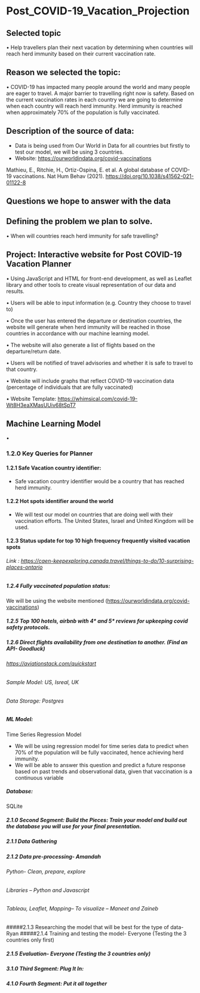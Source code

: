 # Post_COVID-19_Vacation_Projection 

## Selected topic

•	Help travellers plan their next vacation by determining when countries will reach herd immunity based on their current vaccination rate. 

## Reason we selected the topic: 

•	COVID-19 has impacted many people around the world and many people are eager to travel. A major barrier to travelling right now is safety. Based on the current vaccination rates in each country we are going to determine when each country will reach herd immunity. Herd immunity is reached when approximately 70% of the population is fully vaccinated. 

## Description of the source of data: 

- Data is being used from Our World in Data for all countries but firstly to test our model, we will be using 3 countries. 
- Website: https://ourworldindata.org/covid-vaccinations

Mathieu, E., Ritchie, H., Ortiz-Ospina, E. et al. A global database of COVID-19 vaccinations. Nat Hum Behav (2021). https://doi.org/10.1038/s41562-021-01122-8

## Questions we hope to answer with the data

## Defining the problem we plan to solve.
•	When will countries reach herd immunity for safe travelling? 

## Project: Interactive website for Post COVID-19 Vacation Planner

•	Using JavaScript and HTML for front-end development, as well as Leaflet library and other tools to create visual representation of our data and results.

•	Users will be able to input information (e.g. Country they choose to travel to)

• 	Once the user has entered the departure or destination countries, the website will generate when herd immunity will be reached in those countries in 	accordance with our machine learning model. 

•	The website will also generate a list of flights based on the departure/return date.

•	Users will be notified of travel advisories and whether it is safe to travel to that country. 

•	Website will include graphs that reflect COVID-19 vaccination data (percentage of individuals that are fully vaccinated)

•	Website Template: https://whimsical.com/covid-19-Wt8H3eaXMasUUiv68tSpT7 

## Machine Learning Model 

•


### 1.2.0 Key Queries for Planner 
#### 1.2.1 Safe Vacation country identifier: 

-	Safe vacation country identifier would be a country that has reached herd immunity. 

#### 1.2.2 Hot spots identifier around the world

-	We will test our model on countries that are doing well with their vaccination efforts. The United States, Israel and United Kingdom will be used. 
	
#### 1.2.3 Status update for top 10 high frequency frequently visited vacation spots

###### Link : https://caen-keepexploring.canada.travel/things-to-do/10-surprising-places-ontario

##### 1.2.4 Fully vaccinated population status: 

We will be using the website mentioned (https://ourworldindata.org/covid-vaccinations) 

##### 1.2.5 Top 100 hotels, airbnb with 4* and 5* reviews for upkeeping covid safety protocols.

##### 1.2.6 Direct flights availability from one destination to another. (Find an API- Goodluck)
###### https://aviationstack.com/quickstart
        

###### Sample Model: US, Isreal, UK 

###### Data Storage: Postgres

##### ML Model: 
Time Series Regression Model
-	We will be using regression model for time series data to predict when 70% of the population will be fully vaccinated, hence achieving herd immunity. 
-	We will be able to answer this question and predict a future response based on past trends and observational data, given that vaccination is a continuous variable 
##### Database: 
SQLite

##### 2.1.0 Second Segment: Build the Pieces: Train your model and build out the database you will use for your final presentation.

##### 2.1.1 Data Gathering 
#####  2.1.2 Data pre-processing- Amandah
######  Python- Clean, prepare, explore
###### Libraries – Python and Javascript 
###### Tableau, Leaflet, Mapping– To visualize – Maneet and Zaineb 
#####2.1.3 Researching the model that will be best for the type of data- Ryan
#####2.1.4 Training and testing the model- Everyone (Testing the 3 countries only first)
##### 2.1.5 Evaluation- Everyone (Testing the 3 countries only) 

##### 3.1.0 Third Segment: Plug It In: 
##### 4.1.0 Fourth Segment: Put it all together

